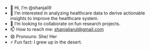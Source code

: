 - 👋 Hi, I’m @shanjali9
- 👀 I’m interested in analyzing healthcare data to derive actionable insights to improve the healthcare system. 
- 💞️ I’m looking to collaborate on fun research projects. 
- 📫 How to reach me: shanjaliarul@gmail.com
- 😄 Pronouns: She/ Her
- ⚡ Fun fact: I grew up in the desert. 

<!---
shanjali9/shanjali9 is a ✨ special ✨ repository because its `README.md` (this file) appears on your GitHub profile.
You can click the Preview link to take a look at your changes.
--->
